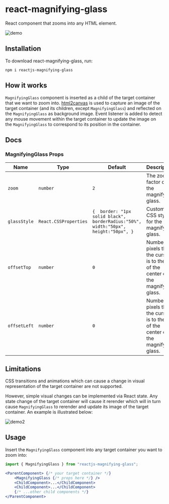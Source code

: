 # react-magnifying-glass
React component that zooms into any HTML element.

![demo](https://user-images.githubusercontent.com/87931905/212554523-e8198a6e-0f55-4161-b14f-e553e23d59ad.gif)


## Installation
To download react-magnifying-glass, run:
```console
npm i reactjs-magnifying-glass
```

## How it works
`MagnifyingGlass` component is inserted as a child of the target container that we want to zoom into. [html2canvas](https://github.com/niklasvh/html2canvas) is used to capture an image of the target container (and its children, except `MagnifyingGlass`) and reflected on the `MagnifyingGlass` as background image. Event listener is added to detect any mouse movement within the target container to update the image on the `MagnifyingGlass` to correspond to its position in the container.

## Docs

### MagnifyingGlass Props
| Name       | Type                | Default                                                                             | Description                                                                            |
|------------|---------------------|-------------------------------------------------------------------------------------|----------------------------------------------------------------------------------------|
| `zoom`       | `number`              | `2`                                                                                   | The zoom factor of the magnifying glass.                                               |
| `glassStyle` | `React.CSSProperties` | `{  border: "1px solid black",  borderRadius:"50%",  width:"50px",  height:"50px", }` | Custom CSS styling for the magnifying glass.                                           |
| `offsetTop`  | `number`              | `0`                                                                                   | Number of pixels that the cursor is to the top of the center of the magnifying glass.  |
| `offsetLeft` | `number`              | `0`                                                                                   | Number of pixels that the cursor is to the left of the center of the magnifying glass. |


## Limitations
CSS transitions and animations which can cause a change in visual representation of the target container are not supported. 

However, simple visual changes can be implemented via React state. Any state change of the target container will cause it rerender which will in turn cause `MagnifyingGlass` to rerender and update its image of the target container. An example is illustrated below:

![demo2](https://user-images.githubusercontent.com/87931905/212554809-13cea3a0-eefa-4bef-af3b-6ee6cfae35d0.gif)

## Usage
Insert the `MagnifyingGlass` component into any target container you want to zoom into:
```jsx
import { MagnifyingGlass } from "reactjs-magnifying-glass";

<ParentComponent> {/* your target container */}
    <MagnifyingGlass {/* props here */} />
    <ChildComponent>...</ChildComponent>
    <ChildComponent>...</ChildComponent>
    {/* ...other child components */}
</ParentComponent>
```
